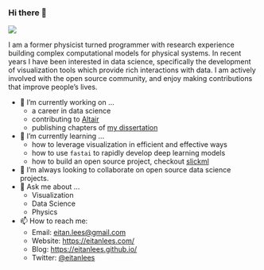 ### Hi there 👋

![](https://eitanlees.com/img/eitan_banner.jpg)

I am a former physicist turned programmer with research experience building complex computational models for physical systems. In recent years I have been interested in data science, specifically the development of visualization tools which provide rich interactions with data. I am actively involved with the open source community, and enjoy making contributions that improve people’s lives.

- 🔭 I’m currently working on ... 
  - a career in data science
  - contributing to [Altair](https://github.com/altair-viz/altair)
  - publishing chapters of [my dissertation](https://eitanlees.com/eitan-lees-dissertation.pdf)
- 🌱 I’m currently learning ...
  - how to leverage visualization in efficient and effective ways
  - how to use `fastai` to rapidly develop deep learning models
  - how to build an open source project, checkout [slickml](https://github.com/slickml/slick-ml)
- 👯 I’m always looking to collaborate on open source data science projects.
- 💬 Ask me about ...
  - Visualization
  - Data Science
  - Physics
- 📫 How to reach me:
  - Email: eitan.lees@gmail.com
  - Website: https://eitanlees.com/
  - Blog: https://eitanlees.github.io/
  - Twitter: [@eitanlees](https://twitter.com/eitanlees)

<!--
**eitanlees/eitanlees** is a ✨ _special_ ✨ repository because its `README.md` (this file) appears on your GitHub profile.

Here are some ideas to get you started:

- 🔭 I’m currently working on ...
- 🌱 I’m currently learning ...
- 👯 I’m looking to collaborate on ...
- 🤔 I’m looking for help with ...
- 💬 Ask me about ...
- 📫 How to reach me: ...
- 😄 Pronouns: ...
- ⚡ Fun fact: ...
-->
